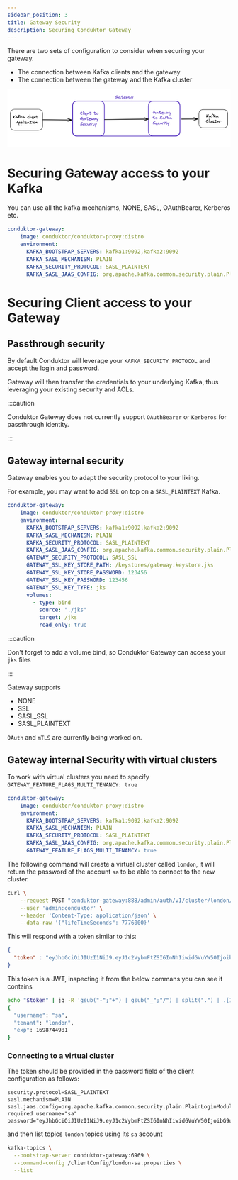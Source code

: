 ```yaml
---
sidebar_position: 3
title: Gateway Security
description: Securing Conduktor Gateway  
---
```


There are two sets of configuration to consider when securing your gateway.

 - The connection between Kafka clients and the gateway
 - The connection between the gateway and the Kafka cluster

![img.png](img.png)

# Securing Gateway access to your Kafka

You can use all the kafka mechanisms, NONE, SASL, OAuthBearer, Kerberos etc. 

```yaml
conduktor-gateway:
    image: conduktor/conduktor-proxy:distro
    environment:
      KAFKA_BOOTSTRAP_SERVERS: kafka1:9092,kafka2:9092
      KAFKA_SASL_MECHANISM: PLAIN
      KAFKA_SECURITY_PROTOCOL: SASL_PLAINTEXT
      KAFKA_SASL_JAAS_CONFIG: org.apache.kafka.common.security.plain.PlainLoginModule required  username="admin" password="admin-secret";
```


# Securing Client access to your Gateway

## Passthrough security

By default Conduktor will leverage your `KAFKA_SECURITY_PROTOCOL` and accept the login and password. 

Gateway will then transfer the credentials to your underlying Kafka, thus leveraging your existing security and ACLs.

:::caution

Conduktor Gateway does not currently support `OAuthBearer` or `Kerberos` for passthrough identity.

:::

## Gateway internal security

Gateway enables you to adapt the security protocol to your liking.

For example, you may want to add `SSL` on top on a `SASL_PLAINTEXT` Kafka.

```yaml
conduktor-gateway:
    image: conduktor/conduktor-proxy:distro
    environment:
      KAFKA_BOOTSTRAP_SERVERS: kafka1:9092,kafka2:9092
      KAFKA_SASL_MECHANISM: PLAIN
      KAFKA_SECURITY_PROTOCOL: SASL_PLAINTEXT
      KAFKA_SASL_JAAS_CONFIG: org.apache.kafka.common.security.plain.PlainLoginModule required  username="x" password="y";
      GATEWAY_SECURITY_PROTOCOL: SASL_SSL
      GATEWAY_SSL_KEY_STORE_PATH: /keystores/gateway.keystore.jks
      GATEWAY_SSL_KEY_STORE_PASSWORD: 123456
      GATEWAY_SSL_KEY_PASSWORD: 123456
      GATEWAY_SSL_KEY_TYPE: jks
      volumes:
        - type: bind
          source: "./jks"
          target: /jks
          read_only: true
```

:::caution

Don't forget to add a volume bind, so Conduktor Gateway can access your `jks` files

:::


Gateway supports
* NONE
* SSL
* SASL_SSL
* SASL_PLAINTEXT

`OAuth` and `mTLS` are currently being worked on.


## Gateway internal Security with virtual clusters

To work with virtual clusters you need to specify `GATEWAY_FEATURE_FLAGS_MULTI_TENANCY: true` 

```yaml
conduktor-gateway:
    image: conduktor/conduktor-proxy:distro
    environment:
      KAFKA_BOOTSTRAP_SERVERS: kafka1:9092,kafka2:9092
      KAFKA_SASL_MECHANISM: PLAIN
      KAFKA_SECURITY_PROTOCOL: SASL_PLAINTEXT
      KAFKA_SASL_JAAS_CONFIG: org.apache.kafka.common.security.plain.PlainLoginModule required  username="admin" password="admin-secret";
      GATEWAY_FEATURE_FLAGS_MULTI_TENANCY: true
```

The following command will create a virtual cluster called `london`, it will return the password of the account `sa` to be able to connect to the new cluster. 

```bash
curl \
    --request POST "conduktor-gateway:888/admin/auth/v1/cluster/london/account/sa" \
    --user 'admin:conduktor' \
    --header 'Content-Type: application/json' \
    --data-raw '{"lifeTimeSeconds": 7776000}'
```

This will respond with a token similar to this:

```json
{
  "token" : "eyJhbGciOiJIUzI1NiJ9.eyJ1c2VybmFtZSI6InNhIiwidGVuYW50IjoibG9uZG9uIiwiZXhwIjoxNjk4NzQ0OTgxfQ.9f0htbb0s1Qgy4J0WGoDNHLZCBwbcr1BWPhkvDJgVz8"
}
```

This token is a JWT, inspecting it from the below commans you can see it contains

```bash
echo "$token" | jq -R 'gsub("-";"+") | gsub("_";"/") | split(".") | .[1] | @base64d | fromjson'
{
  "username": "sa",
  "tenant": "london",
  "exp": 1698744981
}

```

### Connecting to a virtual cluster

The token should be provided in the password field of the client configuration as follows:

```properties
security.protocol=SASL_PLAINTEXT
sasl.mechanism=PLAIN
sasl.jaas.config=org.apache.kafka.common.security.plain.PlainLoginModule required username="sa" password="eyJhbGciOiJIUzI1NiJ9.eyJ1c2VybmFtZSI6InNhIiwidGVuYW50IjoibG9uZG9uIiwiZXhwIjoxNjk4NzQ0OTgxfQ.9f0htbb0s1Qgy4J0WGoDNHLZCBwbcr1BWPhkvDJgVz8";
```

and then list topics `london` topics using its `sa` account 

```bash
kafka-topics \
  --bootstrap-server conduktor-gateway:6969 \
  --command-config /clientConfig/london-sa.properties \
  --list
```
